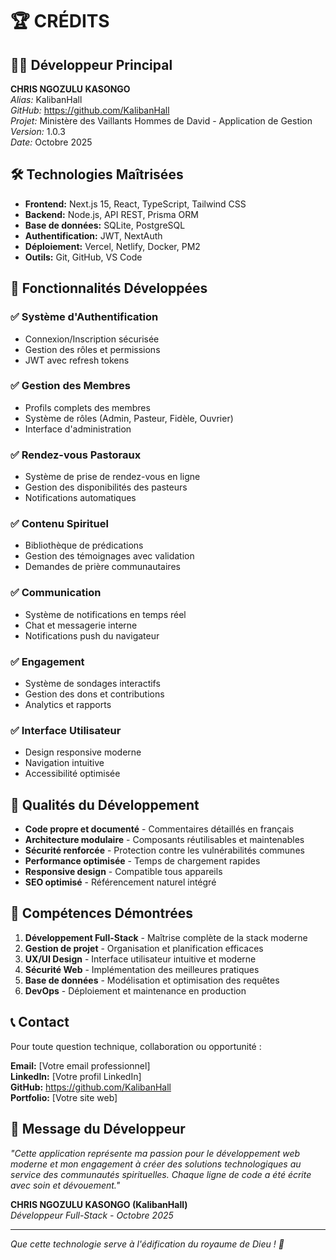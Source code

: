 # 🏆 CRÉDITS

## 👨‍💻 Développeur Principal

**CHRIS NGOZULU KASONGO**  
*Alias:* KalibanHall  
*GitHub:* https://github.com/KalibanHall  
*Projet:* Ministère des Vaillants Hommes de David - Application de Gestion  
*Version:* 1.0.3  
*Date:* Octobre 2025  

## 🛠️ Technologies Maîtrisées

- **Frontend:** Next.js 15, React, TypeScript, Tailwind CSS
- **Backend:** Node.js, API REST, Prisma ORM
- **Base de données:** SQLite, PostgreSQL
- **Authentification:** JWT, NextAuth
- **Déploiement:** Vercel, Netlify, Docker, PM2
- **Outils:** Git, GitHub, VS Code

## 🎯 Fonctionnalités Développées

### ✅ Système d'Authentification
- Connexion/Inscription sécurisée
- Gestion des rôles et permissions
- JWT avec refresh tokens

### ✅ Gestion des Membres
- Profils complets des membres
- Système de rôles (Admin, Pasteur, Fidèle, Ouvrier)
- Interface d'administration

### ✅ Rendez-vous Pastoraux
- Système de prise de rendez-vous en ligne
- Gestion des disponibilités des pasteurs
- Notifications automatiques

### ✅ Contenu Spirituel
- Bibliothèque de prédications
- Gestion des témoignages avec validation
- Demandes de prière communautaires

### ✅ Communication
- Système de notifications en temps réel
- Chat et messagerie interne
- Notifications push du navigateur

### ✅ Engagement
- Système de sondages interactifs
- Gestion des dons et contributions
- Analytics et rapports

### ✅ Interface Utilisateur
- Design responsive moderne
- Navigation intuitive
- Accessibilité optimisée

## 🏅 Qualités du Développement

- **Code propre et documenté** - Commentaires détaillés en français
- **Architecture modulaire** - Composants réutilisables et maintenables
- **Sécurité renforcée** - Protection contre les vulnérabilités communes
- **Performance optimisée** - Temps de chargement rapides
- **Responsive design** - Compatible tous appareils
- **SEO optimisé** - Référencement naturel intégré

## 🚀 Compétences Démontrées

1. **Développement Full-Stack** - Maîtrise complète de la stack moderne
2. **Gestion de projet** - Organisation et planification efficaces
3. **UX/UI Design** - Interface utilisateur intuitive et moderne
4. **Sécurité Web** - Implémentation des meilleures pratiques
5. **Base de données** - Modélisation et optimisation des requêtes
6. **DevOps** - Déploiement et maintenance en production

## 📞 Contact

Pour toute question technique, collaboration ou opportunité :

**Email:** [Votre email professionnel]  
**LinkedIn:** [Votre profil LinkedIn]  
**GitHub:** https://github.com/KalibanHall  
**Portfolio:** [Votre site web]  

## 🙏 Message du Développeur

*"Cette application représente ma passion pour le développement web moderne et mon engagement à créer des solutions technologiques au service des communautés spirituelles. Chaque ligne de code a été écrite avec soin et dévouement."*

**CHRIS NGOZULU KASONGO (KalibanHall)**  
*Développeur Full-Stack - Octobre 2025*

---

*Que cette technologie serve à l'édification du royaume de Dieu ! 🙏*
